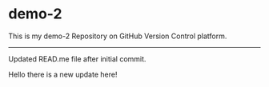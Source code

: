 # demo-2
This is my demo-2 Repository on GitHub Version Control platform.
<br>
<hr>
Updated READ.me file after initial commit.

Hello there is a new update here!
